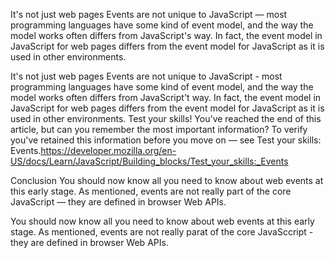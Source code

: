
It's not just web pages
Events are not unique to JavaScript — most programming languages have some kind of event model, and the way the model works often differs from JavaScript's way. In fact, the event model in JavaScript for web pages differs from the event model for JavaScript as it is used in other environments.

It's not just web pages 
Events are not unique to JavaScript - most programming languages have some kind of event model, 
and the way the model works
often differs from JavaScript't way. In fact, the event model in JavaScript for web pages differs from 
the event model for JavaScript as it is used in other environments.
Test your skills!
You've reached the end of this article, but can you remember the most important information? To verify you've retained this information before you move on — see Test your skills: Events.https://developer.mozilla.org/en-US/docs/Learn/JavaScript/Building_blocks/Test_your_skills:_Events

Conclusion
You should now know all you need to know about web events at this early stage. As mentioned, events are not really part of the core JavaScript — they are defined in browser Web APIs.

You should now know all you need to know about web events at this early stage. As mentioned, events are not really parat of the core JavaSccript -they are defined in browser Web APIs.


